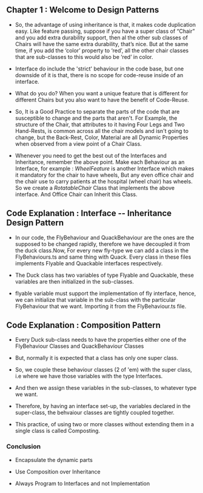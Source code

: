 ## Chapter 1 : Welcome to Design Patterns 

 -  So, the advantage of using inheritance is that, it makes code duplication easy. Like feature passing, suppose if you have a super class of “Chair” and you add extra durability support, then al the other sub classes of  Chairs will have the same extra durability, that’s nice. But at the same time, if you add the ‘color’ property to ‘red’, all the other chair classes that are sub-classes to this would also be ‘red’ in color. 

 - Interface do include the 'strict' behaviour in the code base, but one downside of it is that, there is no scope for code-reuse inside of an interface.  

 - What do you do? When you want a unique feature that is different for different Chairs but you also want to have the benefit of Code-Reuse. 

 - So, It is a Good Practice to separate the parts of the code that are susceptible to change and the parts that aren't. For Example, the structure of the Chair, that attributes to it having Four Legs and Two Hand-Rests, is common across all the chair models and isn't going to change, but the Back-Rest, Color, Material are all Dynamic Properties when observed from a view point of a Chair Class. 

 - Whenever you need to get the best out of the Interfaces and Inheritance, remember the above point. Make each Behaviour as an Interface, for example : *WheelFeature* is another Interface which makes it mandatory for the chair to have wheels, But any even office chair and the chair use to carry patients at the hospital (wheel chair) has wheels. So we create a *RotatableChair* Class that implements the above interface. And Office Chair can Inherit this Class.   



 ## Code Explanation : Interface -- Inheritance Design Pattern 

 - In our code, the FlyBehaviour and QuackBehaviour are the ones are the supposed to be changed rapidly, therefore we have decoupled it from the duck class.Now, For every new fly-type we can add a class in the FlyBehaviours.ts and same thing with Quack. Every class in these files implements Flyable and Quackable interfaces respectively. 

 - The Duck class has two variables of type Flyable and Quackable, these variables are then initialized in the sub-classes. 

 - flyable variable must support the implementation of fly interface, hence, we can initialize that variable in the sub-class with the particular  FlyBehaviour that we want. Importing it from the FlyBehaviour.ts file. 



 ## Code Explanation : Composition Pattern 

 - Every Duck sub-class needs to have the properties either one of the FlyBehaviour Classes and QuackBehaviour Classes 

 - But, normally it is expected that a class has only one super class. 

 - So, we couple these behaviour classes (2 of 'em) with the super class, i.e where we have those variables with the type Interfaces. 

 - And then we assign these variables in the sub-classes, to whatever type we want. 

 - Therefore, by having an interface set-up, the variables declared in the super-class, the behvaiour classes are tightly coupled together.  

 - This practice, of using two or more classes without extending them in a single class is called Composting.  



 ### Conclusion   

 * Encapsulate the dynamic parts 

 * Use Composition over Inheritance 

 * Always Program to Interfaces and not Implementation







